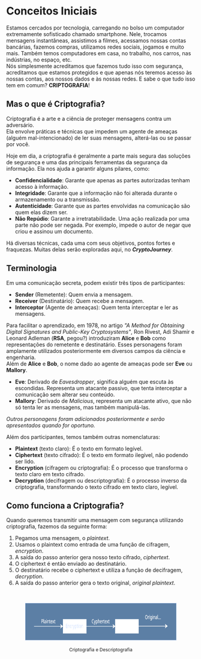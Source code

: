 # Conceitos Iniciais

Estamos cercados por tecnologia, carregando no bolso um computador extremamente sofisticado chamado smartphone. Nele, trocamos mensagens instantâneas, assistimos a filmes, acessamos nossas contas bancárias, fazemos compras, utilizamos redes sociais, jogamos e muito mais. Também temos computadores em casa, no trabalho, nos carros, nas indústrias, no espaço, etc.  
Nós simplesmente acreditamos que fazemos tudo isso com segurança, acreditamos que estamos protegidos e que apenas nós teremos acesso às nossas contas, aos nossos dados e às nossas redes. E sabe o que tudo isso tem em comum? **CRIPTOGRAFIA**!

## Mas o que é Criptografia?

Criptografia é a arte e a ciência de proteger mensagens contra um adversário.  
Ela envolve práticas e técnicas que impedem um agente de ameaças (alguém mal-intencionado) de ler suas mensagens, alterá-las ou se passar por você.

Hoje em dia, a criptografia é geralmente a parte mais segura das soluções de segurança e uma das principais ferramentas da segurança da informação. Ela nos ajuda a garantir alguns pilares, como:

- **Confidencialidade**: Garante que apenas as partes autorizadas tenham acesso à informação.
- **Integridade**: Garante que a informação não foi alterada durante o armazenamento ou a transmissão.
- **Autenticidade**: Garante que as partes envolvidas na comunicação são quem elas dizem ser.
- **Não Repúdio**: Garante a irretratabilidade. Uma ação realizada por uma parte não pode ser negada. Por exemplo, impede o autor de negar que criou e assinou um documento.

Há diversas técnicas, cada uma com seus objetivos, pontos fortes e fraquezas. Muitas delas serão exploradas aqui, no **_CryptoJourney_**.

## Terminologia

Em uma comunicação secreta, podem existir três tipos de participantes:

- **Sender** (Remetente): Quem envia a mensagem.
- **Receiver** (Destinatário): Quem recebe a mensagem.
- **Interceptor** (Agente de ameaças): Quem tenta interceptar e ler as mensagens.

Para facilitar o aprendizado, em 1978, no artigo _"A Method for Obtaining Digital Signatures and Public-Key Cryptosystems"_, Ron Rivest, Adi Shamir e Leonard Adleman (**RSA**, pegou?) introduziram **Alice** e **Bob** como representações do remetente e destinatário. Esses personagens foram amplamente utilizados posteriormente em diversos campos da ciência e engenharia.  
Além de **Alice** e **Bob**, o nome dado ao agente de ameaças pode ser **Eve** ou **Mallory**.

- **Eve**: Derivado de _Eavesdropper_, significa alguém que escuta às escondidas. Representa um atacante passivo, que tenta interceptar a comunicação sem alterar seu conteúdo.
- **Mallory**: Derivado de _Malicious_, representa um atacante ativo, que não só tenta ler as mensagens, mas também manipulá-las.

_Outros personagens foram adicionados posteriormente e serão apresentados quando for oportuno._

Além dos participantes, temos também outras nomenclaturas:

- **Plaintext** (texto claro): É o texto em formato legível.
- **Ciphertext** (texto cifrado): É o texto em formato ilegível, não podendo ser lido.
- **Encryption** (cifragem ou criptografia): É o processo que transforma o texto claro em texto cifrado.
- **Decryption** (decifragem ou descriptografia): É o processo inverso da criptografia, transformando o texto cifrado em texto claro, legível.

## Como funciona a Criptografia?

Quando queremos transmitir uma mensagem com segurança utilizando criptografia, fazemos da seguinte forma:

1. Pegamos uma mensagem, o _plaintext_.
2. Usamos o plaintext como entrada de uma função de cifragem, _encryption_.
3. A saída do passo anterior gera nosso texto cifrado, _ciphertext_.
4. O ciphertext é então enviado ao destinatário.
5. O destinatário recebe o ciphertext e utiliza a função de decifragem, _decryption_.
6. A saída do passo anterior gera o texto original, _original plaintext_.

<br>

<p align="center" width="100%">
<img src="../graphics/encryption-decryption.svg" alt="diagrama básico do processo de criptografia e descriptografia" style="max-width: 80%; height: 100px">
</p>
<p align="center" width="100%" style="font-size: 12px;">Criptografia e Descriptografia</p>
